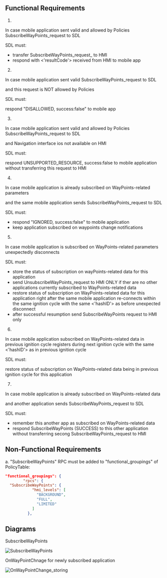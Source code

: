 ## Functional Requirements

1.
In case mobile application sent valid and allowed by Policies SubscribeWayPoints_request to SDL

SDL must: 
- transfer SubscribeWayPoints_request_ to HMI
- respond with <'resultCode'> received from HMI to mobile app 

2.
In case mobile application sent valid SubscribeWayPoints_request to SDL

and this request is NOT allowed by Policies

SDL must: 

respond "DISALLOWED, success:false" to mobile app

3.
In case mobile application sent valid and allowed by Policies SubscribeWayPoints_request to SDL

and Navigation interface ios not available on HMI

SDL must:

respond UNSUPPORTED_RESOURCE, success:false to mobile application without transferring this request to HMI

4.
In case mobile application is already subscribed on WayPoints-related parameters

and the same mobile application sends SubscribeWayPoints_request to SDL

SDL must:

- respond "IGNORED, success:false" to mobile application
- keep application subscribed on waypoints change notifications

5.
In case mobile application is subscribed on WayPoints-related parameters unexpectedly disconnects 

SDL must:
- store the status of subscription on wayPoints-related data for this application
- send UnsubscribeWayPoints_request to HMI ONLY if ther are no other applications currently subscribed to WayPoints-related data 
- restore status of subscription on WayPoints-related data for this application right after the same mobile application re-connects within the same ignition cycle with the same <'hashID'> as before unexpected disconnect
- after successful resumption send SubscribeWayPoints request to HMI only

6.
In case mobile application subscribed on WayPoints-related data in previous ignition cycle
registers during next ignition cycle with the same <'hashID'> as in previous ignition cycle

SDL must:

restore status of subscription on WayPoints-related data being in previous ignition cycle for this application

7.
In case mobile application is already subscribed on WayPoints-related data

and another application sends SubscribeWayPoints_request to SDL

SDL must:
- remember this another app as subscribed on WayPoints-related data
- respond SubscribeWayPoints (SUCCESS) to this other application without transferring secong SubscribeWayPoints_request to HMI 

## Non-Functional Requirements

a. "SubscribeWayPoints" RPC must be added to "functional_groupings" of PolicyTable:

```json
"functional_groupings": {
        "rpcs": {
  "SubscribeWayPoints": {
            "hmi_levels": [
              "BACKGROUND",
              "FULL",
              "LIMITED"
            ]
          },
```

## Diagrams

SubscribeWayPoints

![SubscribeWayPoints](https://github.com/smartdevicelink/sdl_requirements/blob/SubscribeWayPoints/detailed_docs/accessories/SubscribeWayPoints.png)

OnWayPointChnage for newly subscribed application

![OnWayPointChange_storing](https://github.com/smartdevicelink/sdl_requirements/blob/SubscribeWayPoints/detailed_docs/accessories/Store_OnWayPointsChange.png)
